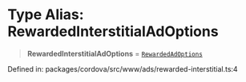 # Type Alias: RewardedInterstitialAdOptions

> **RewardedInterstitialAdOptions** = [`RewardedAdOptions`](../interfaces/RewardedAdOptions.md)

Defined in: packages/cordova/src/www/ads/rewarded-interstitial.ts:4
